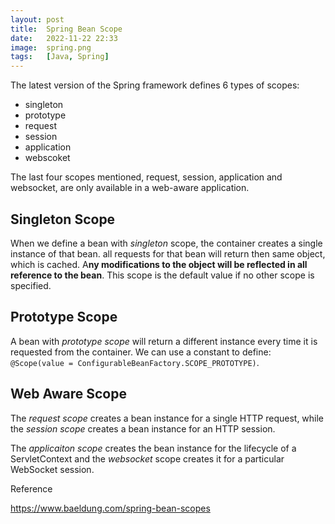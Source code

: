 ```yaml
---
layout: post
title:  Spring Bean Scope
date:   2022-11-22 22:33
image:  spring.png
tags:   [Java, Spring]
---
```


The latest version of the Spring framework defines 6 types of scopes:

* singleton
* prototype
* request
* session
* application
* webscoket

The last four scopes mentioned, request, session, application and websocket, are only available in a web-aware application.

## Singleton Scope

When we define a bean with *singleton* scope, the container creates a single instance of that bean. all requests for that bean will return then same object, which is cached. A**ny modifications to the object will be reflected in all reference to the bean**. This scope is the default value if no other scope is specified.

## Prototype Scope

A bean with *prototype scope* will return a different instance every time it is requested from the container. We can use a constant to define: `@Scope(value = ConfigurableBeanFactory.SCOPE_PROTOTYPE)`.

## Web Aware Scope

The *request scope* creates a bean instance for a single HTTP request, while the *session scope* creates a bean instance for an HTTP session.

The *applicaiton scope* creates the bean instance for the lifecycle of a ServletContext and the *websocket* scope creates it for a particular WebSocket session.

Reference

<https://www.baeldung.com/spring-bean-scopes>